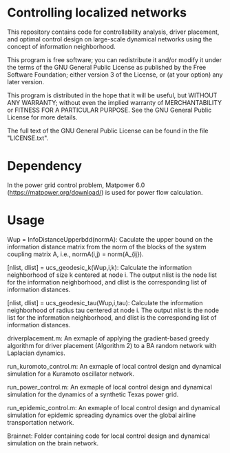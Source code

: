 # Controlling localized networks
This repository contains code for controllability analysis, driver placement, and optimal control design on large-scale dynamical networks using the concept of information neighborhood.

This program is free software; you can redistribute it and/or modify it under the terms of the GNU General Public License as published by the Free Software Foundation; either version 3 of the License, or (at your option) any later version.

This program is distributed in the hope that it will be useful, but WITHOUT ANY WARRANTY; without even the implied warranty of MERCHANTABILITY or FITNESS FOR A PARTICULAR PURPOSE. See the GNU General Public License for more details.


The full text of the GNU General Public License can be found in the file "LICENSE.txt".


# Dependency


In the power grid control problem, Matpower 6.0 (https://matpower.org/download/) is used for power flow calculation.


# Usage

Wup = InfoDistanceUpperbdd(normA): Caculate the upper bound on the information distance matrix from the norm of the blocks of the system coupling matrix A, i.e., normA(i,j) = norm(A_{ij}).

[nlist, dlist] = ucs_geodesic_k(Wup,i,k): Calculate the information neighborhood of size k centered at node i. The output nlist is the node list for the information neighborhood, and dlist is the corresponding list of information distances.

[nlist, dlist] = ucs_geodesic_tau(Wup,i,tau): Calculate the information neighborhood of radius tau centered at node i. The output nlist is the node list for the information neighborhood, and dlist is the corresponding list of information distances.

driverplacement.m: An exmaple of applying the gradient-based greedy algorithm for driver placement (Algorithm 2) to a BA random network with Laplacian dynamics.

run_kuromoto_control.m: An exmaple of local control design and dynamical simulation for a Kuramoto oscillator network.

run_power_control.m: An exmaple of local control design and dynamical simulation for the dynamics of a synthetic Texas power grid.

run_epidemic_control.m: An exmaple of local control design and dynamical simulation for epidemic spreading dynamics over the global airline transportation network.

Brainnet: Folder containing code for local control design and dynamical simulation on the brain network.


